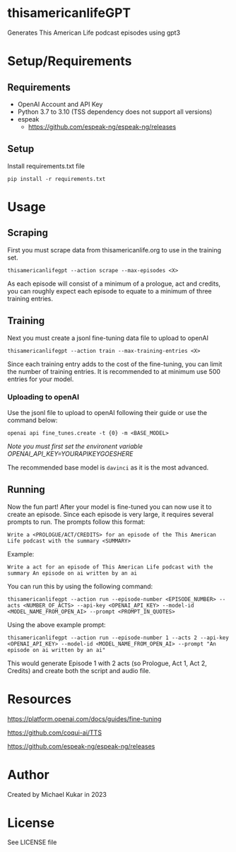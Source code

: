 # thisamericanlifeGPT
 Generates This American Life podcast episodes using gpt3

# Setup/Requirements

## Requirements
- OpenAI Account and API Key
- Python 3.7 to 3.10 (TSS dependency does not support all versions)
- espeak
  - https://github.com/espeak-ng/espeak-ng/releases

## Setup

Install requirements.txt file

`pip install -r requirements.txt`


# Usage

## Scraping
First you must scrape data from thisamericanlife.org to use in the training set.

`thisamericanlifegpt --action scrape --max-episodes <X>`

As each episode will consist of a minimum of a prologue, act and credits, you can roughly expect each episode to equate to a minimum of three training entries.

## Training
Next you must create a jsonl fine-tuning data file to upload to openAI

`thisamericanlifegpt --action train --max-training-entries <X>`

Since each training entry adds to the cost of the fine-tuning, you can limit the number of training entries. It is recommended to at minimum use 500 entries for your model.

### Uploading to openAI

Use the jsonl file to upload to openAI following their guide or use the command below:

`openai api fine_tunes.create -t {0} -m <BASE_MODEL>`

_Note you must first set the environent variable OPENAI_API_KEY=YOURAPIKEYGOESHERE_

The recommended base model is `davinci` as it is the most advanced.

## Running
Now the fun part! After your model is fine-tuned you can now use it to create an episode. Since each episode is very large, it requires several prompts to run. The prompts follow this format:

`Write a <PROLOGUE/ACT/CREDITS> for an episode of the This American Life podcast with the summary <SUMMARY>`

Example:

`Write a act for an episode of This American Life podcast with the summary An episode on ai written by an ai`

You can run this by using the following command:

`thisamericanlifegpt --action run --episode-number <EPISODE_NUMBER> --acts <NUMBER_OF_ACTS> --api-key <OPENAI_API_KEY> --model-id <MODEL_NAME_FROM_OPEN_AI> --prompt <PROMPT_IN_QUOTES>`

Using the above example prompt:

`thisamericanlifegpt --action run --episode-number 1 --acts 2 --api-key <OPENAI_API_KEY> --model-id <MODEL_NAME_FROM_OPEN_AI> --prompt "An episode on ai written by an ai"`

This would generate Episode 1 with 2 acts (so Prologue, Act 1, Act 2, Credits) and create both the script and audio file.

# Resources
https://platform.openai.com/docs/guides/fine-tuning

https://github.com/coqui-ai/TTS

https://github.com/espeak-ng/espeak-ng/releases

# Author
Created by Michael Kukar in 2023

# License
See LICENSE file